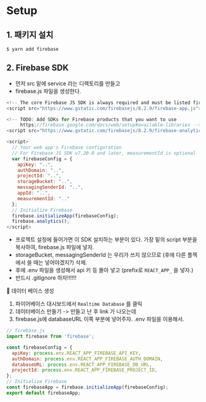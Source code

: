 # Setup

## 1. 패키지 설치

```
$ yarn add firebase
```

## 2. Firebase SDK

- 먼저 src 밑에 service 라는 디렉토리를 만들고 
- firebase.js 파일을 생성한다.

```javascript
<!-- The core Firebase JS SDK is always required and must be listed first -->
<script src="https://www.gstatic.com/firebasejs/8.2.9/firebase-app.js"></script>

<!-- TODO: Add SDKs for Firebase products that you want to use
     https://firebase.google.com/docs/web/setup#available-libraries -->
<script src="https://www.gstatic.com/firebasejs/8.2.9/firebase-analytics.js"></script>

<script>
  // Your web app's Firebase configuration
  // For Firebase JS SDK v7.20.0 and later, measurementId is optional
  var firebaseConfig = {
    apiKey: "..",
    authDomain: "..",
    projectId: "..",
    storageBucket: "..",
    messagingSenderId: "..",
    appId: "..",
    measurementId: ".."
  };
  // Initialize Firebase
  firebase.initializeApp(firebaseConfig);
  firebase.analytics();
</script>
```

- 프로젝트 설정에 들어가면 이 SDK 설치하는 부분이 있다. 가장 밑의 script 부분을 복사하여, firebase.js 파일에 넣자.
- storageBucket, messagingSenderId 는 우리가 쓰지 않으므로 (후에 다른 플젝에서 쓸 때는 넣어야겠지?) 삭제.
- 후에 .env 파일을 생성해서 api 키 등 몰아 넣고 (prefix로 `REACT_APP_` 을 넣자.)
- 반드시 .gitignore 하자!!!!!!

📌 데이터 베이스 생성

1. 파이어베이스 대시보드에서 `Realtime Database` 를 클릭
2. 데이터베이스 만들기 -> 만들고 난 후 link 가 나오는데
3. firebase.js에 databaseURL 이쪽 부분에 넣어주자. .env 파일을 이용해서.

```javascript
// firebase.js
import firebase from 'firebase';

const firebaseConfig = {
  apiKey: process.env.REACT_APP_FIREBASE_API_KEY,
  authDomain: process.env.REACT_APP_FIREBASE_AUTH_DOMAIN,
  databaseURL: process.env.REACT_APP_FIREBASE_DB_URL,
  projectId: process.env.REACT_APP_FIREBASE_PROJECT_ID,
};
// Initialize Firebase
const firebaseApp = firebase.initializeApp(firebaseConfig);
export default firebaseApp;
```

